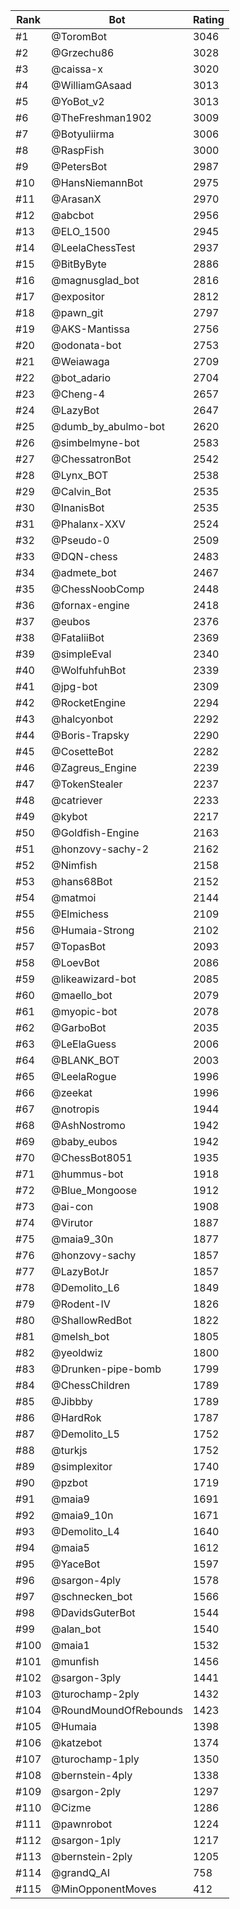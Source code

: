 Rank|Bot|Rating
---|---|---
#1|@ToromBot|3046
#2|@Grzechu86|3028
#3|@caissa-x|3020
#4|@WilliamGAsaad|3013
#5|@YoBot_v2|3013
#6|@TheFreshman1902|3009
#7|@Botyuliirma|3006
#8|@RaspFish|3000
#9|@PetersBot|2987
#10|@HansNiemannBot|2975
#11|@ArasanX|2970
#12|@abcbot|2956
#13|@ELO_1500|2945
#14|@LeelaChessTest|2937
#15|@BitByByte|2886
#16|@magnusglad_bot|2816
#17|@expositor|2812
#18|@pawn_git|2797
#19|@AKS-Mantissa|2756
#20|@odonata-bot|2753
#21|@Weiawaga|2709
#22|@bot_adario|2704
#23|@Cheng-4|2657
#24|@LazyBot|2647
#25|@dumb_by_abulmo-bot|2620
#26|@simbelmyne-bot|2583
#27|@ChessatronBot|2542
#28|@Lynx_BOT|2538
#29|@Calvin_Bot|2535
#30|@InanisBot|2535
#31|@Phalanx-XXV|2524
#32|@Pseudo-0|2509
#33|@DQN-chess|2483
#34|@admete_bot|2467
#35|@ChessNoobComp|2448
#36|@fornax-engine|2418
#37|@eubos|2376
#38|@FataliiBot|2369
#39|@simpleEval|2340
#40|@WolfuhfuhBot|2339
#41|@jpg-bot|2309
#42|@RocketEngine|2294
#43|@halcyonbot|2292
#44|@Boris-Trapsky|2290
#45|@CosetteBot|2282
#46|@Zagreus_Engine|2239
#47|@TokenStealer|2237
#48|@catriever|2233
#49|@kybot|2217
#50|@Goldfish-Engine|2163
#51|@honzovy-sachy-2|2162
#52|@Nimfish|2158
#53|@hans68Bot|2152
#54|@matmoi|2144
#55|@Elmichess|2109
#56|@Humaia-Strong|2102
#57|@TopasBot|2093
#58|@LoevBot|2086
#59|@likeawizard-bot|2085
#60|@maello_bot|2079
#61|@myopic-bot|2078
#62|@GarboBot|2035
#63|@LeElaGuess|2006
#64|@BLANK_BOT|2003
#65|@LeelaRogue|1996
#66|@zeekat|1996
#67|@notropis|1944
#68|@AshNostromo|1942
#69|@baby_eubos|1942
#70|@ChessBot8051|1935
#71|@hummus-bot|1918
#72|@Blue_Mongoose|1912
#73|@ai-con|1908
#74|@Virutor|1887
#75|@maia9_30n|1877
#76|@honzovy-sachy|1857
#77|@LazyBotJr|1857
#78|@Demolito_L6|1849
#79|@Rodent-IV|1826
#80|@ShallowRedBot|1822
#81|@melsh_bot|1805
#82|@yeoldwiz|1800
#83|@Drunken-pipe-bomb|1799
#84|@ChessChildren|1789
#85|@Jibbby|1789
#86|@HardRok|1787
#87|@Demolito_L5|1752
#88|@turkjs|1752
#89|@simplexitor|1740
#90|@pzbot|1719
#91|@maia9|1691
#92|@maia9_10n|1671
#93|@Demolito_L4|1640
#94|@maia5|1612
#95|@YaceBot|1597
#96|@sargon-4ply|1578
#97|@schnecken_bot|1566
#98|@DavidsGuterBot|1544
#99|@alan_bot|1540
#100|@maia1|1532
#101|@munfish|1456
#102|@sargon-3ply|1441
#103|@turochamp-2ply|1432
#104|@RoundMoundOfRebounds|1423
#105|@Humaia|1398
#106|@katzebot|1374
#107|@turochamp-1ply|1350
#108|@bernstein-4ply|1338
#109|@sargon-2ply|1297
#110|@Cizme|1286
#111|@pawnrobot|1224
#112|@sargon-1ply|1217
#113|@bernstein-2ply|1205
#114|@grandQ_AI|758
#115|@MinOpponentMoves|412
